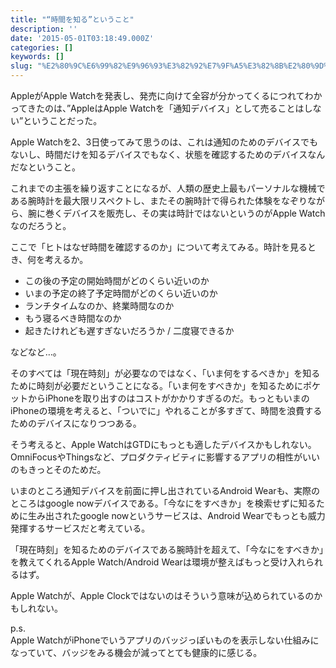 ```yaml
---
title: "“時間を知る”ということ"
description: ''
date: '2015-05-01T03:18:49.000Z'
categories: []
keywords: []
slug: "%E2%80%9C%E6%99%82%E9%96%93%E3%82%92%E7%9F%A5%E3%82%8B%E2%80%9D%E3%81%A8%E3%81%84%E3%81%86%E3%81%93%E3%81%A8"
---
```

AppleがApple Watchを発表し、発売に向けて全容が分かってくるにつれてわかってきたのは、”AppleはApple Watchを「通知デバイス」として売ることはしない”ということだった。

Apple Watchを2、3日使ってみて思うのは、これは通知のためのデバイスでもないし、時間だけを知るデバイスでもなく、状態を確認するためのデバイスなんだなということ。

これまでの主張を繰り返すことになるが、人類の歴史上最もパーソナルな機械である腕時計を最大限リスペクトし、またその腕時計で得られた体験をなぞりながら、腕に巻くデバイスを販売し、その実は時計ではないというのがApple Watchなのだろうと。

ここで「ヒトはなぜ時間を確認するのか」について考えてみる。時計を見るとき、何を考えるか。

*   この後の予定の開始時間がどのくらい近いのか
*   いまの予定の終了予定時間がどのくらい近いのか
*   ランチタイムなのか、終業時間なのか
*   もう寝るべき時間なのか
*   起きたけれども遅すぎないだろうか / 二度寝できるか

などなど…。

そのすべては「現在時刻」が必要なのではなく、「いま何をするべきか」を知るために時刻が必要だということになる。「いま何をすべきか」を知るためにポケットからiPhoneを取り出すのはコストがかかりすぎるのだ。もっともいまのiPhoneの環境を考えると、「ついでに」やれることが多すぎて、時間を浪費するためのデバイスになりつつある。

そう考えると、Apple WatchはGTDにもっとも適したデバイスかもしれない。OmniFocusやThingsなど、プロダクティビティに影響するアプリの相性がいいのもきっとそのためだ。

いまのところ通知デバイスを前面に押し出されているAndroid Wearも、実際のところはgoogle nowデバイスである。「今なにをすべきか」を検索せずに知るために生み出されたgoogle nowというサービスは、Android Wearでもっとも威力発揮するサービスだと考えている。

「現在時刻」を知るためのデバイスである腕時計を超えて、「今なにをすべきか」を教えてくれるApple Watch/Android Wearは環境が整えばもっと受け入れられるはず。

Apple Watchが、Apple Clockではないのはそういう意味が込められているのかもしれない。

p.s.  
Apple WatchがiPhoneでいうアプリのバッジっぽいものを表示しない仕組みになっていて、バッジをみる機会が減ってとても健康的に感じる。